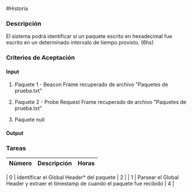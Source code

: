 #Historia

### Descripción

El sistema podrá identificar si un paquete escrito en hexadecimal fue escrito en un determinado intervalo de tiempo provisto. (6hs)

### Criterios de Aceptación

#### Input 

1) Paquete 1 - Beacon Frame recuperado de archivo "Paquetes de prueba.txt"

2) Paquete 2 - Probe Request Frame recuperado de archivo "Paquetes de prueba.txt"

3) Paquete null

#### Output



### Tareas

| Número | Descripción | Horas | 
| ------ | ------ | :------: |

| 0 | Identificar el Global Header\* del paquete | 2 |
| 1 | Parsear el Global Header y extraer el timestamp de cuando el paquete fue recibido | 4 |


